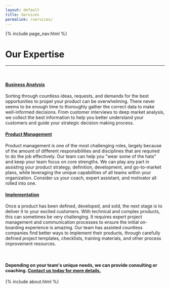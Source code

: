 ```yaml
---
layout: default
title: Services
permalink: /services/
---
```


{% include page_nav.html %}

<div class="container-wrapper grey-bg white-bottom-border">
  <div class="container">
    <div class="row">
      <div class="container-padding">
        <div class="col-xs-12 col-sm-12 col-md-8 col-lg-8">
          <div class="expertise-option">
            <div class="box">
              <h1 class="text-left expertise-header">Our Expertise</h1>
              <hr/>
              <br/>
              <h4 class="box-desc text-left expertise-title"><a href="">Business Analysis</a></h4>
              <p class="text-left">Sorting through countless ideas, requests, and demands for the best opportunities to propel your product can be overwhelming. There never seems to be enough time to thoroughly gather the correct data to make well-informed decisions. From customer interviews to deep market analysis, we collect the best information to help you better understand your customers and guide your strategic decision making process.</p>
              <h4 class="box-desc text-left expertise-title"><a href="">Product Management</a></h4>
              <p class="text-left">Product management is one of the most challenging roles, largely because of the amount of different responsibilities and disciplines that are required to do the job effectively. Our team can help you "wear some of the hats" and keep your team focus on core strengths. We can play any part in assisting your product strategy, definition, development, and go-to-market plans, while leveraging the unique capabilities of all teams within your organization. Consider us your coach, expert assistant, and motivator all rolled into one.</p>
              <h4 class="box-desc text-left expertise-title"><a href="">Implementation</a></h4>
              <p class="text-left">Once a product has been defined, developed, and sold, the next stage is to deliver it to your excited customers. With technical and complex products, this can sometimes be very challenging. It requires expert project management and communication processes to ensure the initial on-boarding experience is amazing. Our team has assisted countless companies find better ways to implement their products, through carefully defined project templates, checklists, training materials, and other process improvement resources.</p>
            <br/>
            <h4 class="expertise-title">Depending on your team's unique needs, we can provide consulting or coaching. <a href="/contact">Contact us today for more details.</a></h4>
            </div>
          </div>
        </div>
        <div class="col-xs-12 col-sm-4 col-md-4 col-lg-4">
          {% include about.html %}
        </div>
      </div>
    </div>
  </div>
</div>
